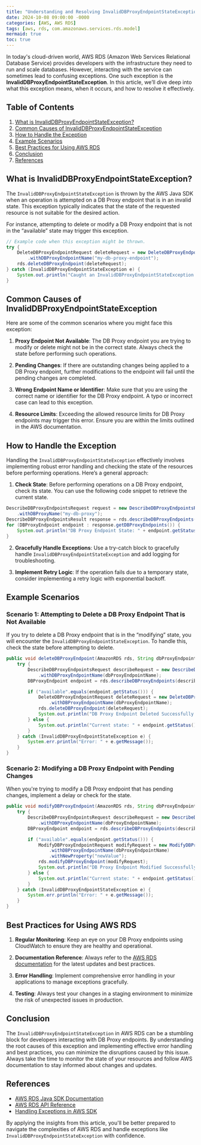 ```yaml
---
title: "Understanding and Resolving InvalidDBProxyEndpointStateException in AWS RDS: A Comprehensive Guide"
date: 2024-10-08 09:00:00 -0000
categories: [AWS, AWS RDS]
tags: [aws, rds, com.amazonaws.services.rds.model]
mermaid: true
toc: true
---
```



In today's cloud-driven world, AWS RDS (Amazon Web Services Relational Database Service) provides developers with the infrastructure they need to run and scale databases. However, interacting with the service can sometimes lead to confusing exceptions. One such exception is the **InvalidDBProxyEndpointStateException**. In this article, we’ll dive deep into what this exception means, when it occurs, and how to resolve it effectively. 

## Table of Contents
1. [What is InvalidDBProxyEndpointStateException?](#what-is-invaliddbproxyendpointstateexception)
2. [Common Causes of InvalidDBProxyEndpointStateException](#common-causes-of-invaliddbproxyendpointstateexception)
3. [How to Handle the Exception](#how-to-handle-the-exception)
4. [Example Scenarios](#example-scenarios)
5. [Best Practices for Using AWS RDS](#best-practices-for-using-aws-rds)
6. [Conclusion](#conclusion)
7. [References](#references)

## What is InvalidDBProxyEndpointStateException?

The `InvalidDBProxyEndpointStateException` is thrown by the AWS Java SDK when an operation is attempted on a DB Proxy endpoint that is in an invalid state. This exception typically indicates that the state of the requested resource is not suitable for the desired action. 

For instance, attempting to delete or modify a DB Proxy endpoint that is not in the “available” state may trigger this exception. 

```java
// Example code when this exception might be thrown.
try {
    DeleteDBProxyEndpointRequest deleteRequest = new DeleteDBProxyEndpointRequest()
        .withDBProxyEndpointName("my-db-proxy-endpoint");
    rds.deleteDBProxyEndpoint(deleteRequest);
} catch (InvalidDBProxyEndpointStateException e) {
    System.out.println("Caught an InvalidDBProxyEndpointStateException: " + e.getMessage());
}
```

## Common Causes of InvalidDBProxyEndpointStateException

Here are some of the common scenarios where you might face this exception:

1. **Proxy Endpoint Not Available**: The DB Proxy endpoint you are trying to modify or delete might not be in the correct state. Always check the state before performing such operations.

2. **Pending Changes**: If there are outstanding changes being applied to a DB Proxy endpoint, further modifications to the endpoint will fail until the pending changes are completed.

3. **Wrong Endpoint Name or Identifier**: Make sure that you are using the correct name or identifier for the DB Proxy endpoint. A typo or incorrect case can lead to this exception.

4. **Resource Limits**: Exceeding the allowed resource limits for DB Proxy endpoints may trigger this error. Ensure you are within the limits outlined in the AWS documentation.

## How to Handle the Exception

Handling the `InvalidDBProxyEndpointStateException` effectively involves implementing robust error handling and checking the state of the resources before performing operations. Here’s a general approach:

1. **Check State**: Before performing operations on a DB Proxy endpoint, check its state. You can use the following code snippet to retrieve the current state.

```java
DescribeDBProxyEndpointsRequest request = new DescribeDBProxyEndpointsRequest()
    .withDBProxyName("my-db-proxy");
DescribeDBProxyEndpointsResult response = rds.describeDBProxyEndpoints(request);
for (DBProxyEndpoint endpoint : response.getDBProxyEndpoints()) {
    System.out.println("DB Proxy Endpoint State: " + endpoint.getStatus());
}
```

2. **Gracefully Handle Exceptions**: Use a try-catch block to gracefully handle `InvalidDBProxyEndpointStateException` and add logging for troubleshooting.

3. **Implement Retry Logic**: If the operation fails due to a temporary state, consider implementing a retry logic with exponential backoff.

## Example Scenarios 

### Scenario 1: Attempting to Delete a DB Proxy Endpoint That is Not Available

If you try to delete a DB Proxy endpoint that is in the “modifying” state, you will encounter the `InvalidDBProxyEndpointStateException`. To handle this, check the state before attempting to delete.

```java
public void deleteDBProxyEndpoint(AmazonRDS rds, String dbProxyEndpointName) {
    try {
        DescribeDBProxyEndpointsRequest describeRequest = new DescribeDBProxyEndpointsRequest()
            .withDBProxyEndpointName(dbProxyEndpointName);
        DBProxyEndpoint endpoint = rds.describeDBProxyEndpoints(describeRequest).getDBProxyEndpoints().get(0);

        if ("available".equals(endpoint.getStatus())) {
            DeleteDBProxyEndpointRequest deleteRequest = new DeleteDBProxyEndpointRequest()
                .withDBProxyEndpointName(dbProxyEndpointName);
            rds.deleteDBProxyEndpoint(deleteRequest);
            System.out.println("DB Proxy Endpoint Deleted Successfully.");
        } else {
            System.out.println("Current state: " + endpoint.getStatus() + ". Deletion not possible.");
        }
    } catch (InvalidDBProxyEndpointStateException e) {
        System.err.println("Error: " + e.getMessage());
    }
}
```

### Scenario 2: Modifying a DB Proxy Endpoint with Pending Changes

When you're trying to modify a DB Proxy endpoint that has pending changes, implement a delay or check for the state.

```java
public void modifyDBProxyEndpoint(AmazonRDS rds, String dbProxyEndpointName) {
    try {
        DescribeDBProxyEndpointsRequest describeRequest = new DescribeDBProxyEndpointsRequest()
            .withDBProxyEndpointName(dbProxyEndpointName);
        DBProxyEndpoint endpoint = rds.describeDBProxyEndpoints(describeRequest).getDBProxyEndpoints().get(0);

        if ("available".equals(endpoint.getStatus())) {
            ModifyDBProxyEndpointRequest modifyRequest = new ModifyDBProxyEndpointRequest()
                .withDBProxyEndpointName(dbProxyEndpointName)
                .withNewProperty("newValue");
            rds.modifyDBProxyEndpoint(modifyRequest);
            System.out.println("DB Proxy Endpoint Modified Successfully.");
        } else {
            System.out.println("Current state: " + endpoint.getStatus() + ". Modifications not possible.");
        }
    } catch (InvalidDBProxyEndpointStateException e) {
        System.err.println("Error: " + e.getMessage());
    }
}
```

## Best Practices for Using AWS RDS

1. **Regular Monitoring**: Keep an eye on your DB Proxy endpoints using CloudWatch to ensure they are healthy and operational.

2. **Documentation Reference**: Always refer to the [AWS RDS documentation](https://docs.aws.amazon.com/AmazonRDS/latest/APIReference/API_InvalidDBProxyEndpointStateException.html) for the latest updates and best practices.

3. **Error Handling**: Implement comprehensive error handling in your applications to manage exceptions gracefully.

4. **Testing**: Always test your changes in a staging environment to minimize the risk of unexpected issues in production.

## Conclusion

The `InvalidDBProxyEndpointStateException` in AWS RDS can be a stumbling block for developers interacting with DB Proxy endpoints. By understanding the root causes of this exception and implementing effective error handling and best practices, you can minimize the disruptions caused by this issue. Always take the time to monitor the state of your resources and follow AWS documentation to stay informed about changes and updates.

## References

- [AWS RDS Java SDK Documentation](https://docs.aws.amazon.com/sdk-for-java/latest/reference/com/amazonaws/services/rds/model/package-summary.html)
- [AWS RDS API Reference](https://docs.aws.amazon.com/AmazonRDS/latest/APIReference/Welcome.html)
- [Handling Exceptions in AWS SDK](https://docs.aws.amazon.com/sdk-for-java/latest/developer-guide/error-handling.html)

By applying the insights from this article, you'll be better prepared to navigate the complexities of AWS RDS and handle exceptions like `InvalidDBProxyEndpointStateException` with confidence.